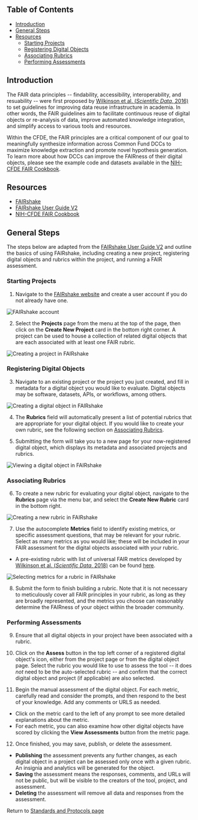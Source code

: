 ## Table of Contents
- [Introduction](#introduction)
- [General Steps](#general-steps)
- [Resources](#resources)
  - [Starting Projects](#starting-projects)
  - [Registering Digital Objects](#registering-digital-objects)
  - [Associating Rubrics](#associating-rubrics)
  - [Performing Assessments](#performing-assessments)

## Introduction
The FAIR data principles -- findability, accessibility, interoperability, and resuability -- were first proposed by [Wilkinson et al. (*Scientific Data*, 2016)](https://www.nature.com/articles/sdata201618) to set guidelines for improving data reuse infrastructure in academia. In other words, the FAIR guidelines aim to facilitate continuous reuse of digital objects or re-analysis of data, improve automated knowledge integration, and simplify access to various tools and resources.

Within the CFDE, the FAIR principles are a critical component of our goal to meaningfully synthesize information across Common Fund DCCs to maximize knowledge extraction and promote novel hypothesis generation. To learn more about how DCCs can improve the FAIRness of their digital objects, please see the example code and datasets available in the [NIH-CFDE FAIR Cookbook](https://fairshake.cloud/the-fair-cookbook/intro.html). 

## Resources

- [FAIRshake](https://fairshake.cloud/)
- [FAIRshake User Guide V2](https://fairshake.cloud/static/file/FAIRshakeUserGuide/index.html)
- [NIH-CFDE FAIR Cookbook](https://fairshake.cloud/the-fair-cookbook/intro.html)

## General Steps
The steps below are adapted from the [FAIRshake User Guide V2](https://fairshake.cloud/static/file/FAIRshakeUserGuide/index.html) and outline the basics of using FAIRshake, including creating a new project, registering digital objects and rubrics within the project, and running a FAIR assessment. 

### Starting Projects

1. Navigate to the [FAIRshake website](https://fairshake.cloud) and create a user account if you do not already have one. 

  ![FAIRshake account](https://github.com/MaayanLab/FAIRshake/blob/master/FAIRshakeHub/static/file/FAIRshakeUserGuide/files/image005.jpg?raw=true)

2. Select the **Projects** page from the menu at the top of the page, then click on the **Create New Project** card in the bottom right corner. A project can be used to house a collection of related digital objects that are each associated with at least one FAIR rubric. 

  ![Creating a project in FAIRshake](https://github.com/MaayanLab/FAIRshake/blob/master/FAIRshakeHub/static/file/FAIRshakeUserGuide/files/image009.jpg?raw=true)

### Registering Digital Objects

3. Navigate to an existing project or the project you just created, and fill in metadata for a digital object you would like to evaluate. Digital objects may be software, datasets, APIs, or workflows, among others. 

  ![Creating a digital object in FAIRshake](https://github.com/MaayanLab/FAIRshake/blob/master/FAIRshakeHub/static/file/FAIRshakeUserGuide/files/image011.jpg?raw=true)

4. The **Rubrics** field will automatically present a list of potential rubrics that are appropriate for your digital object. If you would like to create your own rubric, see the following section on [Associating Rubrics](#associating-rubrics).

5. Submitting the form will take you to a new page for your now-registered digital object, which displays its metadata and associated projects and rubrics.

  ![Viewing a digital object in FAIRshake](https://github.com/MaayanLab/FAIRshake/blob/master/FAIRshakeHub/static/file/FAIRshakeUserGuide/files/image013.jpg?raw=true)

### Associating Rubrics

6. To create a new rubric for evaluating your digital object, navigate to the **Rubrics** page via the menu bar, and select the **Create New Rubric** card in the bottom right. 

  ![Creating a new rubric in FAIRshake](https://github.com/MaayanLab/FAIRshake/blob/master/FAIRshakeHub/static/file/FAIRshakeUserGuide/files/image015.jpg?raw=true)

7. Use the autocomplete **Metrics** field to identify existing metrics, or specific assessment questions, that may be relevant for your rubric. Select as many metrics as you would like; these will be included in your FAIR assessment for the digital objects associated with your rubric. 

  - A pre-existing rubric with list of universal FAIR metrics developed by [Wilkinson et al. (*Scientific Data*, 2018)](https://www.nature.com/articles/sdata2018118) can be found [here](https://fairshake.cloud/rubric/25/).

  ![Selecting metrics for a rubric in FAIRshake](https://github.com/MaayanLab/FAIRshake/blob/master/FAIRshakeHub/static/file/FAIRshakeUserGuide/files/image017.jpg?raw=true)

8. Submit the form to finish building a rubric. Note that it is not necessary to meticulously cover all FAIR principles in your rubric, as long as they are broadly represented, and the metrics you choose can reasonably determine the FAIRness of your object within the broader community. 

### Performing Assessments

9. Ensure that all digital objects in your project have been associated with a rubric. 

10. Click on the **Assess** button in the top left corner of a registered digital object's icon, either from the project page or from the digital object page. Select the rubric you would like to use to assess the tool -- it does *not* need to be the auto-selected rubric -- and confirm that the correct digital object and project (if applicable) are also selected. 

11. Begin the manual assessment of the digital object. For each metric, carefully read and consider the prompts, and then respond to the best of your knowledge. Add any comments or URLS as needed. 

  - Click on the metric card to the left of any prompt to see more detailed explanations about the metric. 
  - For each metric, you can also examine how other digital objects have scored by clicking the **View Assessments** button from the metric page.
  
12. Once finished, you may save, publish, or delete the assessment. 

  - **Publishing** the assessment prevents any further changes, as each digital object in a project can be assessed only once with a given rubric. An insignia and analytics will be generated for the object. 
  - **Saving** the assessment means the responses, comments, and URLs will not be public, but will be visible to the creators of the tool, project, and assessment. 
  - **Deleting** the assessment will remove all data and responses from the assessment. 

Return to [Standards and Protocols page](/info/standards)
